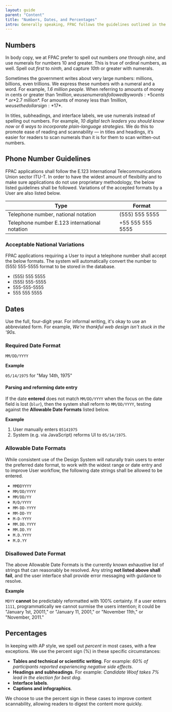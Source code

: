 ```yaml
---
layout: guide
parent: "Content"
title: "Numbers, Dates, and Percentages"
intro: Generally speaking, FPAC follows the guidelines outlined in the <a href="https://www.apstylebook.com">AP Stylebook</a>.
---
```


## Numbers

In body copy, we at FPAC prefer to spell out numbers *one* through *nine*, and use numerals for numbers 10 and greater. This is true of ordinal numbers, as well. Spell out *first* to *ninth*, and capture *10th* or greater with numerals.

Sometimes the government writes about very large numbers: millions, billions, even trillions. We express these numbers with a numeral and a word. For example, *1.6 million people*. When referring to amounts of money in cents or greater than $1 million, we use numerals followed by words: *5 cents* or *$2.7 million*. For amounts of money less than $1 million, we use the dollar sign: *$17*.

In titles, subheadings, and interface labels, we use numerals instead of spelling out numbers. For example, *10 digital tech leaders you should know now* or *6 ways to incorporate plain-language strategies*. We do this to promote ease of reading and scannability — in titles and headings, it’s easier for readers to scan numerals than it is for them to scan written-out numbers.

## Phone Number Guidelines

FPAC applications shall follow the E.123 International Telecommunications Union sector ITU-T. In order to have the widest amount of flexibility and to make sure applications do not use proprietary methodology, the below listed guidelines shall be followed. Variations of the accepted formats by a User are also listed below.

<table class="fsa-table">
<thead>
    <tr>
      <th scope="col">Type</th>
      <th scope="col">Format</th>
    </tr>
  </thead>
  <tbody>
    <tr>
      <td>Telephone number, national notation</td>
      <td>(555) 555 5555</td>
    </tr>
    <tr>
      <td>Telephone number E.123 international notation</td>
      <td>+55 555 555 5555</td>
    </tr>
  </tbody>
</table>

### Acceptable National Variations

FPAC applications requiring a User to input a telephone number shall accept the below formats. The system will automatically convert the number to (555) 555-5555 format to be stored in the database.

 * (555) 555 5555
 * (555) 555-5555
 * 555-555-5555
 * 555 555 5555

## Dates

Use the full, four-digit year. For informal writing, it's okay to use an abbreviated form. For example, *We're thankful web design isn't stuck in the '90s.*

### Required Date Format

`MM/DD/YYYY`

**Example**

`05/14/1975` for "May 14th, 1975"

#### Parsing and reforming date entry

If the date **entered** does not match `MM/DD/YYYY` when the focus on the date field is lost (`blur`), then the system shall reform to `MM/DD/YYYY`, testing against the **Allowable Date Formats** listed below.

**Example**

1. User manually enters `05141975`
1. System (e.g. via JavaScript) reforms UI to `05/14/1975`.

### Allowable Date Formats

While consistent use of the Design System will naturally train users to enter the preferred date format, to work with the widest range or date entry and to improve User workflow, the following date strings shall be allowed to be entered.

 * `MMDDYYYY`
 * `MM/DD/YYYY`
 * `MM/DD/YY`
 * `M/D/YYYY`
 * `MM-DD-YYYY`
 * `MM-DD-YY`
 * `M-D-YYYY`
 * `MM.DD.YYYY`
 * `MM.DD.YY`
 * `M.D.YYYY`
 * `M.D.YY`

### Disallowed Date Format

The above Allowable Date Formats is the currently known exhaustive list of strings that can reasonably be resolved. Any string **not listed above shall fail**, and the user interface shall provide error messaging with guidance to resolve.

**Example**

`MDYY` **cannot** be predictably reformatted with 100% certainty. If a user enters `1111`, programmatically we cannot surmise the users intention; it could be "January 1st, 20011," or "January 11, 2001," or "November 11th," or "November, 2011."


## Percentages

In keeping with AP style, we spell out *percent* in most cases, with a few exceptions. We use the percent sign (%) in these specific circumstances:

* **Tables and technical or scientific writing**. For example: *60% of participants reported experiencing negative side effects*.
* **Headings and subheadings**. For example: *Candidate Woof takes 7% lead in the election for best dog*.
* **Interface labels**.
* **Captions and infographics**.

We choose to use the percent sign in these cases to improve content scannability, allowing readers to digest the content more quickly.
